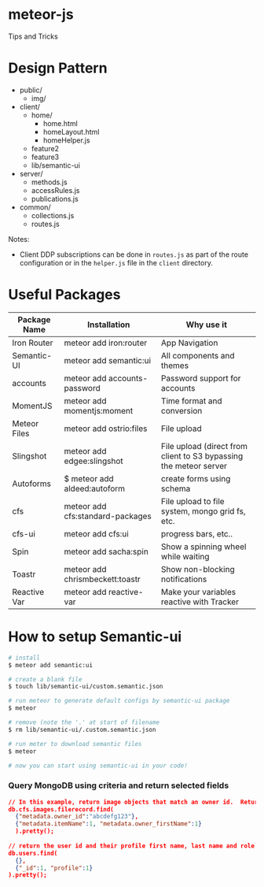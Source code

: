 # meteor-js

Tips and Tricks

# Design Pattern

- public/
  - img/
- client/
  - home/
    - home.html
    - homeLayout.html
    - homeHelper.js
  - feature2
  - feature3
  - lib/semantic-ui
- server/
  - methods.js
  - accessRules.js
  - publications.js
- common/
  - collections.js
  - routes.js  

Notes:
- Client DDP subscriptions can be done in `routes.js` as part of the route configuration or in the `helper.js` file in the `client` directory.

# Useful Packages
Package Name| Installation | Why use it
--- | --- | ---
Iron Router | meteor add iron:router | App Navigation
Semantic-UI | meteor add semantic:ui | All components and themes
accounts |  meteor add accounts-password | Password support for accounts
MomentJS |  meteor add momentjs:moment | Time format and conversion
Meteor Files | meteor add ostrio:files | File upload
Slingshot | meteor add edgee:slingshot | File upload (direct from client to S3 bypassing the meteor server
Autoforms | $ meteor add aldeed:autoform | create forms using schema
cfs | meteor add cfs:standard-packages | File upload to file system, mongo grid fs, etc.
cfs-ui | meteor add cfs:ui | progress bars, etc..
Spin | meteor add sacha:spin | Show a spinning wheel while waiting
Toastr | meteor add chrismbeckett:toastr | Show non-blocking notifications
Reactive Var | meteor add reactive-var | Make your variables reactive with Tracker



# How to setup Semantic-ui
```sh
# install 
$ meteor add semantic:ui

# create a blank file
$ touch lib/semantic-ui/custom.semantic.json

# run meteor to generate default configs by semantic-ui package 
$ meteor

# remove (note the '.' at start of filename
$ rm lib/semantic-ui/.custom.semantic.json

# run meter to download semantic files
$ meteor

# now you can start using semantic-ui in your code!
```


### Query MongoDB using criteria and return selected fields

```json
// In this example, return image objects that match an owner id.  Return the image _id, item name, owner _id, owner name.
db.cfs.images.filerecord.find(
  {"metadata.owner_id":"abcdefg123"},
  {"metadata.itemName":1, "metadata.owner_firstName":1}
  ).pretty();
  
// return the user id and their profile first name, last name and role
db.users.find(
  {},
  {"_id":1, "profile":1}
).pretty();
```
